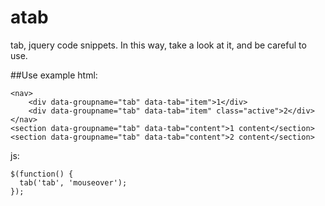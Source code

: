 # atab
tab, jquery code snippets. 
In this way, take a look at it, and be careful to use.

##Use example
html:
```
<nav>
    <div data-groupname="tab" data-tab="item">1</div>
    <div data-groupname="tab" data-tab="item" class="active">2</div>
</nav>
<section data-groupname="tab" data-tab="content">1 content</section>
<section data-groupname="tab" data-tab="content">2 content</section>
```

js:
```
$(function() {
  tab('tab', 'mouseover');
});
```
